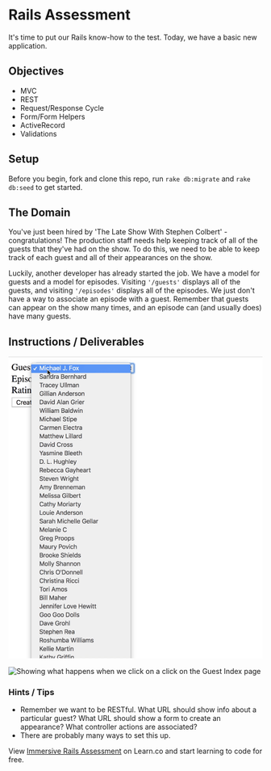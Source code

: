 # Rails Assessment

It's time to put our Rails know-how to the test. Today, we have a basic new application.

## Objectives
+ MVC
+ REST
+ Request/Response Cycle
+ Form/Form Helpers
+ ActiveRecord
+ Validations

## Setup

Before you begin, fork and clone this repo, run `rake db:migrate` and `rake db:seed` to get started.

## The Domain

You've just been hired by 'The Late Show With Stephen Colbert' - congratulations! The production staff needs help keeping track of all of the guests that they've had on the show. To do this, we need to be able to keep track of each guest and all of their appearances on the show.

Luckily, another developer has already started the job. We have a model for guests and a model for episodes. Visiting `'/guests'` displays all of the guests, and visiting `'/episodes'` displays all of the episodes. We just don't have a way to associate an episode with a guest. Remember that guests can appear on the show many times, and an episode can (and usually does) have many guests.

## Instructions / Deliverables
<!-- 1. To log that a specific guest appeared on a certain episode, we'll need to store some additional data. Make the necessary updates to the schema so that **a guest can appear on many episodes**, as well as **an episode can have multiple guests**.  The appearance should also have a way to **store the guest's rating for that episode in the range of 1 to 5**. -->
<!-- 
2. As a user, I should be able to fill out a form to **create a new appearance**. I should be able to **choose an existing guest, an existing episode, and add a rating**. Upon successfully creating an appearance, I should be **redirected to the selected episode's show page**. -->

![Form for relating an episode and a guest](form.gif)

<!-- 3. On the guests index page, clicking on a guest's name should take us to a **detail view about each guest**. This View should **include the guest's name and occupation**. -->

![Showing what happens when we click on a click on the Guest Index page](guest_index_to_show.gif)
<!-- 
4. As a user, I should be able to **view all of the guests for a particular episode**. This means that we'll need an episode's show page that lists out all of the guests who were on that episode. -->



### Hints / Tips

+ Remember we want to be RESTful. What URL should show info about a particular guest? What URL should show a form to create an appearance? What controller actions are associated?  
+ There are probably many ways to set this up.

<p class='util--hide'>View <a href='https://learn.co/lessons/immersive-rails-assessment'>Immersive Rails Assessment</a> on Learn.co and start learning to code for free.</p>
